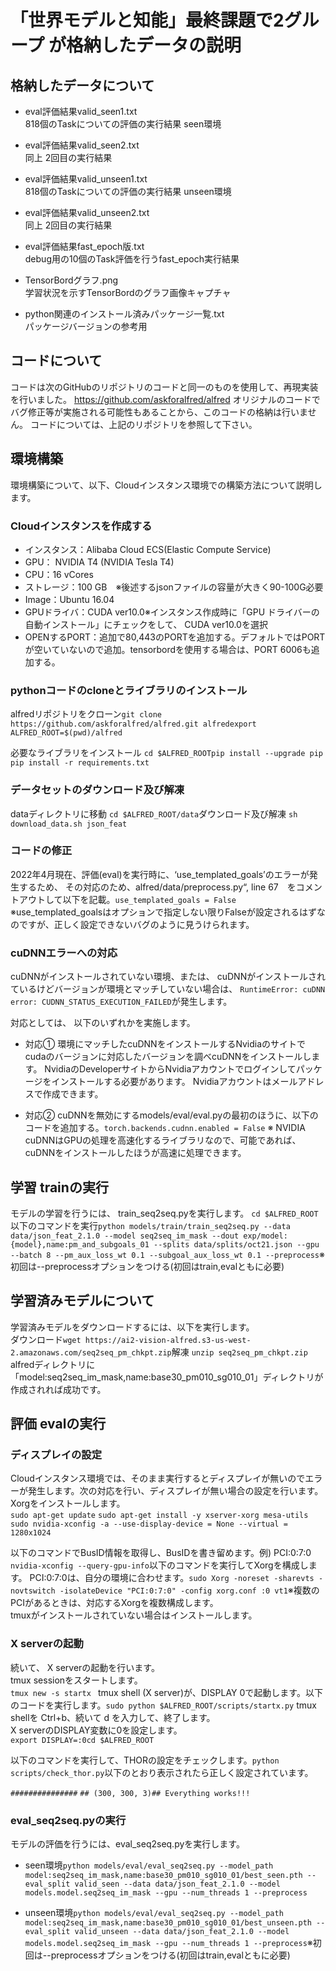 # 「世界モデルと知能」最終課題で2グループ が格納したデータの説明

## 格納したデータについて
* eval評価結果valid_seen1.txt<br/>
818個のTaskについての評価の実行結果 seen環境​

* eval評価結果valid_seen2.txt<br/>
同上 2回目の実行結果​

* eval評価結果valid_unseen1.txt<br/>
818個のTaskについての評価の実行結果 unseen環境​

* eval評価結果valid_unseen2.txt<br/>
同上 2回目の実行結果​

* eval評価結果fast_epoch版.txt<br/>
debug用の10個のTask評価を行うfast_epoch実行結果​

* TensorBordグラフ.png<br/>
学習状況を示すTensorBordのグラフ画像キャプチャ​

* python関連のインストール済みパッケージ一覧.txt<br/>
パッケージバージョンの参考用

## コードについて
コードは次のGitHubのリポジトリのコードと同一のものを使用して、再現実装を行いました。
  https://github.com/askforalfred/alfred
  オリジナルのコードでバグ修正等が実施される可能性もあることから、このコードの格納は行いません。
  コードについては、上記のリポジトリを参照して下さい。

## 環境構築
環境構築について、以下、Cloudインスタンス環境での構築方法について説明します。
### Cloudインスタンスを作成する​
- インスタンス：Alibaba Cloud ECS(Elastic Compute Service)​
- GPU： NVIDIA T4 (NVIDIA Tesla T4)​
- CPU：16 vCores ​
- ストレージ：100 GB　※後述するjsonファイルの容量が大きく90-100G必要​
- Image：Ubuntu 16.04​
- GPUドライバ：CUDA ver10.0※インスタンス作成時に「GPU ドライバーの自動インストール」にチェックをして、 CUDA ver10.0を選択​
- OPENするPORT：追加で80,443のPORTを追加する。デフォルトではPORTが空いていないので追加。tensorbordを使用する場合は、PORT 6006も追加する。

### pythonコードのcloneとライブラリのインストール
alfredリポジトリをクローン​
```git clone https://github.com/askforalfred/alfred.git alfred​```
```export ALFRED_ROOT=$(pwd)/alfred​```

​必要なライブラリをインストール​
```cd $ALFRED_ROOT​```
```pip install --upgrade pip​```
```pip install -r requirements.txt​```

### データセットのダウンロード及び解凍
dataディレクトリに移動​
```cd $ALFRED_ROOT/data​```
ダウンロード及び解凍​
```sh download_data.sh json_feat```

### コードの修正
2022年4月現在、評価(eval)を実行時に、‘use_templated_goals’のエラーが発生するため、
その対応のため、alfred/data/preprocess.py“, line 67　をコメントアウトして以下を記載。​
```use_templated_goals = False```
※use_templated_goalsはオプションで指定しない限りFalseが設定されるはずなのですが、正しく設定できないバグのように見うけられます。​

### cuDNNエラーへの対応​
cuDNNがインストールされていない環境、または、 cuDNNがインストールされているけどバージョンが環境とマッチしていない場合は、 ```RuntimeError: cuDNN error: CUDNN_STATUS_EXECUTION_FAILED```が発生します。​

対応としては、 以下のいずれかを実施します。​

- 対応①
  環境にマッチしたcuDNNをインストールする​
  Nvidiaのサイトでcudaのバージョンに対応したバージョンを調べcuDNNをインストールします。 NvidiaのDeveloperサイトからNvidiaアカウントでログインしてパッケージをインストールする必要があります。 Nvidiaアカウントはメールアドレスで作成できます。​

- 対応② 
  cuDNNを無効にする​
  models/eval/eval.pyの最初のほうに、以下のコードを追加する。​
  ```torch.backends.cudnn.enabled = False​```
  ※ NVIDIA cuDNNはGPUの処理を高速化するライブラリなので、可能であれば、cuDNNをインストールしたほうが高速に処理できます。

## 学習 trainの実行
モデルの学習を行うには、 train_seq2seq.pyを実行します。
```cd $ALFRED_ROOT​```
以下のコマンドを実行​
```python models/train/train_seq2seq.py --data data/json_feat_2.1.0 --model seq2seq_im_mask --dout exp/model:{model},name:pm_and_subgoals_01 --splits data/splits/oct21.json --gpu --batch 8 --pm_aux_loss_wt 0.1 --subgoal_aux_loss_wt 0.1 --preprocess​```
※初回は--preprocessオプションをつける(初回はtrain,evalともに必要)

## 学習済みモデルについて
学習済みモデルをダウンロードするには、以下を実行します。​<br>
​ダウンロード​
```wget https://ai2-vision-alfred.s3-us-west-2.amazonaws.com/seq2seq_pm_chkpt.zip​```
解凍​
```unzip seq2seq_pm_chkpt.zip​```
alfredディレクトリに「model:seq2seq_im_mask,name:base30_pm010_sg010_01」ディレクトリが作成されれば成功です。

## 評価 evalの実行
### ディスプレイの設定
Cloudインスタンス環境では、そのまま実行するとディスプレイが無いのでエラーが発生します。次の対応を行い、ディスプレイが無い場合の設定を行います。​<br>
Xorgをインストールします。​<br>
```sudo apt-get update```
```sudo apt-get install -y xserver-xorg mesa-utils```​
```sudo nvidia-xconfig -a --use-display-device = None --virtual = 1280x1024​```

以下のコマンドでBusID情報を取得し、BusIDを書き留めます。例) PCI:0:7:0​
```nvidia-xconfig --query-gpu-info​```
以下のコマンドを実行してXorgを構成します。 PCI:0:7:0は、自分の環境に合わせます。​
```sudo Xorg -noreset -sharevts -novtswitch -isolateDevice "PCI:0:7:0" -config xorg.conf :0 vt1​```
※複数のPCIがあるときは、対応するXorgを複数構成します。<br>
tmuxがインストールされていない場合はインストールします。<br>

### X serverの起動
続いて、 X serverの起動を行います。​<br>
tmux sessionをスタートします。​<br>
```tmux new -s startx ​```
tmux shell (X server)が、DISPLAY 0で起動します。以下のコードを実行します。​
```sudo python $ALFRED_ROOT/scripts/startx.py​```
tmux shellを Ctrl+b、続いて d を入力して、終了します。​<br>
X serverのDISPLAY変数に0を設定します。​<br>
```export DISPLAY=:0​```
```cd $ALFRED_ROOT​```

以下のコマンドを実行して、THORの設定をチェックします。​
```python scripts/check_thor.py​```
以下のとおり表示されたら正しく設定されています。​

```###############​```
```## (300, 300, 3)​```
```## Everything works!!!​```

### eval_seq2seq.pyの実行
モデルの評価を行うには、eval_seq2seq.pyを実行します。
- seen環境​
```python models/eval/eval_seq2seq.py --model_path model:seq2seq_im_mask,name:base30_pm010_sg010_01/best_seen.pth --eval_split valid_seen --data data/json_feat_2.1.0 --model models.model.seq2seq_im_mask --gpu --num_threads 1 --preprocess​```

- unseen環境​
```python models/eval/eval_seq2seq.py --model_path model:seq2seq_im_mask,name:base30_pm010_sg010_01/best_unseen.pth --eval_split valid_unseen --data data/json_feat_2.1.0 --model models.model.seq2seq_im_mask --gpu --num_threads 1 --preprocess​```
※初回は--preprocessオプションをつける(初回はtrain,evalともに必要)
